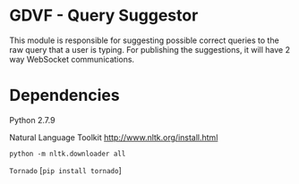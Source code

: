 # GDVF - Query Suggestor
This module is responsible for suggesting possible correct queries to the raw query that a user is typing.
For publishing the suggestions, it will have 2 way WebSocket communications.

# Dependencies
Python 2.7.9

Natural Language Toolkit http://www.nltk.org/install.html


`python -m nltk.downloader all`

`Tornado` [`pip install tornado`]
